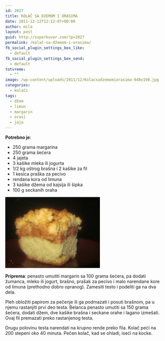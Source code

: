 ```yaml
---
id: 2027
title: KOLAČ SA DžEMOM I ORASIMA
date: 2011-12-12T12:12:07+00:00
author: mila
layout: post
guid: http://superkuvar.com/?p=2027
permalink: /kolač-sa-džemom-i-orasima/
fb_social_plugin_settings_box_like:
  - default
fb_social_plugin_settings_box_send:
  - default
totvreme:
  - ""
image: /wp-content/uploads/2011/12/Kolacsadzemomiorasima-940x198.jpg
categories:
  - kolači
tags:
  - džem
  - limun
  - margarin
  - orasi
  - jaja
---
```

**Potrebno je**:

  * 250 grama margarina
  * 250 grama šećera
  * 4 jajeta
  * 3 kašike mleka ili jogurta
  *  1/2 kg oštrog brašna i 2 kašike za fil
  * 1 kesica praška za pecivo
  * rendana kora od limuna
  * 3 kašike džema od kajsija ili šipka
  * 100 g seckanih oraha

<img class="alignnone size-medium wp-image-5470" src="/wp-content/uploads/2011/12/Kolacsadzemomiorasima-300x225.jpg" alt="Kolacsadzemomiorasima" width="300" height="225" /> 

**Priprema**: penasto umutiti margarin sa 100 grama šećera, pa dodati žumanca, mleko ili jogurt, brašno, prašak za pecivo i malo narendane kore od limuna (prethodno dobro opranog). Zamesiti testo i podeliti ga na dva dela.

Pleh obložiti papirom za pečenje ili ga podmazati i posuti brašnom, pa u njemu rastanjiti prvi deo testa. Belanca penasto umutiti sa 150 grama šećera, dodati džem, dve kašike brašna i seckane orahe i lagano izmešati. Ovaj fil premazati preko rastanjenog testa.

Drugu polovinu testa narendati na krupno rende preko fila. Kolač peći na 200 stepeni oko 40 minuta. Pečen kolač, kad se ohladi, iseći na kocke.